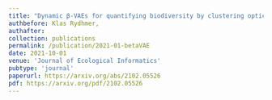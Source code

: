 ```yaml
---
title: "Dynamic β-VAEs for quantifying biodiversity by clustering optically recorded insect signals"
authbefore: Klas Rydhmer,
authafter: 
collection: publications
permalink: /publication/2021-01-betaVAE
date: 2021-10-01
venue: 'Journal of Ecological Informatics'
pubtype: 'journal'
paperurl: https://arxiv.org/abs/2102.05526
pdf: https://arxiv.org/pdf/2102.05526
---
```

